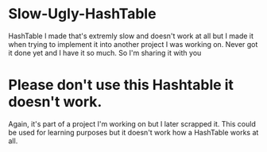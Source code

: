 # Slow-Ugly-HashTable
HashTable I made that's extremly slow and doesn't work at all but I made it when trying to implement it into another project I was working on. Never got it done yet and I have it so much. So I'm sharing it with you

# Please don't use this Hashtable it doesn't work. 

Again, it's part of a project I'm working on but I later scrapped it. This could be used for learning purposes but it doesn't work how a HashTable works at all.
